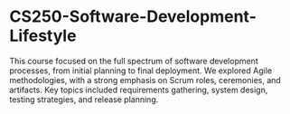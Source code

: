 # CS250-Software-Development-Lifestyle
This course focused on the full spectrum of software development processes, from initial planning to final deployment. We explored Agile methodologies, with a strong emphasis on Scrum roles, ceremonies, and artifacts. Key topics included requirements gathering, system design, testing strategies, and release planning.
